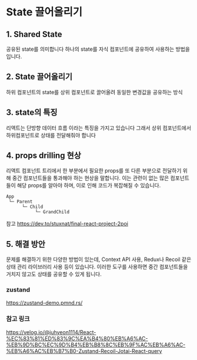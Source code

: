 # State 끌어올리기 

## 1. Shared State
공유된 state를 의미합니다  하나의 state를 자식 컴포넌트에 공유하여 사용하는 방법을 입니다. 

## 2. State 끌어올리기 
하위 컴포넌트의 state를 상위 컴포넌트로 끌어올려 동일한 변경값을 공유하는 방식

## 3. state의 특징 
리액트는 단방향 데이터 흐름 이라는 특징을 가지고 있습니다 
그래서 상위 컴포넌트에서 하위컴포넌트로 상태를 전달해줘야 합니다 

## 4. props drilling 현상
리액트 컴포넌트 트리에서 한 부분에서 필요한 props를 또 다른 부분으로 전달하기 위해 중간 컴포넌트들을 통과해야 하는 현상을 말합니다. 이는 관련이 없는 많은 컴포넌트들이 해당 props를 알아야 하며, 이로 인해 코드가 복잡해질 수 있습니다.

```
App
 └─ Parent
      └─ Child
           └─ GrandChild
```

참고 
https://dev.to/stuxnat/final-react-project-2poi


## 5. 해결 방안 
문제를 해결하기 위한 다양한 방법이 있는데, Context API 사용, Redux나 Recoil 같은 상태 관리 라이브러리 사용 등이 있습니다. 이러한 도구를 사용하면 중간 컴포넌트들을 거치지 않고도 상태를 공유할 수 있게 됩니다.


### zustand  
https://zustand-demo.pmnd.rs/

### 참고 링크 
https://velog.io/@juhyeon1114/React-%EC%83%81%ED%83%9C%EA%B4%80%EB%A6%AC-%EB%9D%BC%EC%9D%B4%EB%B8%8C%EB%9F%AC%EB%A6%AC-%EB%A6%AC%EB%B7%B0-Zustand-Recoil-Jotai-React-query





